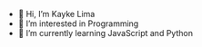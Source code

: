 - 👋 Hi, I’m Kayke Lima
- 👀 I’m interested in Programming
- 🌱 I’m currently learning JavaScript and Python
